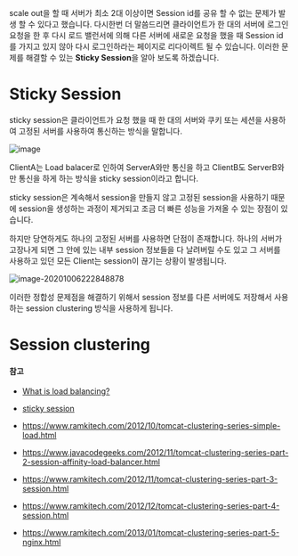 scale out을 할 때 서버가 최소 2대 이상이면 Session id를 공유 할 수 없는 문제가 발생 할 수 있다고 했습니다. 다시한번 더 말씀드리면 클라이언트가 한 대의 서버에 로그인 요청을 한 후 다시 로드 밸런서에 의해 다른 서버에 새로운 요청을 했을 때 Session id를 가지고 있지 않아 다시 로그인하라는 페이지로 리다이렉트 될 수 있습니다. 이러한 문제를 해결할 수 있는 **Sticky Session**을 알아 보도록 하겠습니다.



# Sticky Session



sticky session은 클라이언트가 요청 했을 때 한 대의 서버와 쿠키 또는 세션을 사용하여 고정된 서버를 사용하여 통신하는 방식을 말합니다.

![image](https://user-images.githubusercontent.com/55625864/95205950-096ccb80-0821-11eb-9451-59eb4c1d801f.png)



ClientA는 Load balacer로 인하여 ServerA와만 통신을 하고 ClientB도 ServerB와만 통신을 하게 하는 방식을 sticky session이라고 합니다. 

sticky session은 계속해서 session을 만들지 않고 고정된 session을 사용하기 때문에 session을 생성하는 과정이 제거되고 조금 더 빠른 성능을 가져올 수 있는 장점이 있습니다.



하지만 당연하게도 하나의 고정된 서버를 사용하면 단점이 존재합니다. 하나의 서버가 고장나게 되면 그 안에 있는 내부 session 정보들을 다 날려버릴 수도 있고 그 서버를 사용하고 있던 모든 Client는 session이 끊기는 상황이 발생됩니다.

![image-20201006222848878](C:\Users\seouz\AppData\Roaming\Typora\typora-user-images\image-20201006222848878.png)

이러한 정합성 문제점을 해결하기 위해서 session 정보를 다른 서버에도 저장해서 사용하는 session clustering 방식을 사용하게 됩니다.



# Session clustering





#### 참고

- [What is load balancing?](https://www.citrix.com/ko-kr/glossary/load-balancing.html)
- [sticky session](https://www.imperva.com/learn/availability/sticky-session-persistence-and-cookies/)

- https://www.ramkitech.com/2012/10/tomcat-clustering-series-simple-load.html
- https://www.javacodegeeks.com/2012/11/tomcat-clustering-series-part-2-session-affinity-load-balancer.html
- https://www.ramkitech.com/2012/11/tomcat-clustering-series-part-3-session.html
- https://www.ramkitech.com/2012/12/tomcat-clustering-series-part-4-session.html
- https://www.ramkitech.com/2013/01/tomcat-clustering-series-part-5-nginx.html